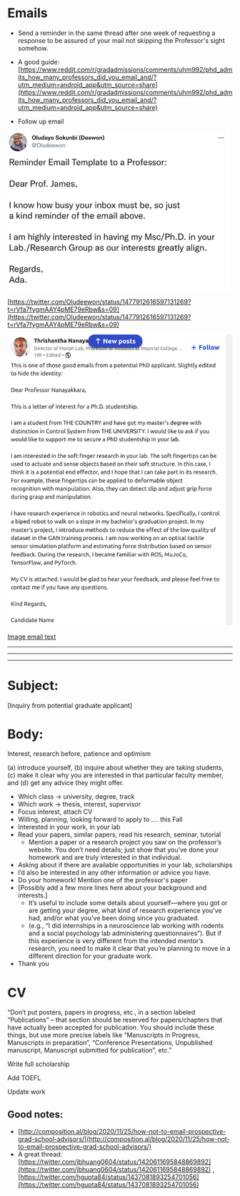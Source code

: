 # Emails

- Send a reminder in the same thread after one week of requesting a response to be assured of your mail not skipping the Professor's sight somehow.

- A good guide: [https://www.reddit.com/r/gradadmissions/comments/uhm992/phd_admits_how_many_professors_did_you_email_and/?utm_medium=android_app&utm_source=share](https://www.reddit.com/r/gradadmissions/comments/uhm992/phd_admits_how_many_professors_did_you_email_and/?utm_medium=android_app&utm_source=share)
- Follow up email

![Untitled](Emails%20281d217056cb41f0b6a5db1dd99c60fd/Untitled.png)

[https://twitter.com/Oludeewon/status/1477912616597131269?t=rVfa7fygmAAY4pME79eRbw&s=09](https://twitter.com/Oludeewon/status/1477912616597131269?t=rVfa7fygmAAY4pME79eRbw&s=09)

![Untitled](Emails%20281d217056cb41f0b6a5db1dd99c60fd/Untitled%201.png)

[Image email text](Emails%20281d217056cb41f0b6a5db1dd99c60fd/Image%20email%20text%200d1964deba914b74ba3c9144775bfeca.md)

---

---

---

# Subject:

[Inquiry from potential graduate applicant]

# Body:

Interest, research before, patience and optimism

(a) introduce yourself, (b) inquire about whether they are taking students, (c) make it clear why you are interested in that particular faculty member, and (d) get any advice they might offer.

- Which class → university, degree, track
- Which work → thesis, interest, supervisor
- Focus interest, attach CV
- Willing, planning, looking forward to apply to .... this Fall
- Interested in your work, in your lab
- Read your papers, similar papers, read his research, seminar, tutorial
    - Mention a paper or a research project you saw on the professor’s website. You don’t need details; just show that you’ve done your homework and are truly interested in that individual.
- Asking about if there are available opportunities in your lab, scholarships
- I’d also be interested in any other information or advice you have.
- Do your homework! Mention one of the professor's paper
- [Possibly add a few more lines here about your background and interests.]
    - It’s useful to include some details about yourself—where you got or are getting your degree, what kind of research experience you’ve had, and/or what you’ve been doing since you graduated.
    - (e.g., “I did internships in a neuroscience lab working with rodents and a social psychology lab administering questionnaires”). But if this experience is very different from the intended mentor’s research, you need to make it clear that you’re planning to move in a different direction for your graduate work.
- Thank you

# CV

“Don’t put posters, papers in progress, etc., in a section labeled “Publications” – that section should be reserved for papers/chapters that have actually been accepted for publication. You should include these things, but use more precise labels like “Manuscripts in Progress, Manuscripts in preparation”, “Conference Presentations, Unpublished manuscript, Manuscript submitted for publication”, etc.”

Write full scholarship

Add TOEFL

Update work

## Good notes:

- [http://composition.al/blog/2020/11/25/how-not-to-email-prospective-grad-school-advisors/](http://composition.al/blog/2020/11/25/how-not-to-email-prospective-grad-school-advisors/)
- A great thread: [https://twitter.com/jbhuang0604/status/1420611695848869892](https://twitter.com/jbhuang0604/status/1420611695848869892) , [https://twitter.com/hgupta84/status/1437081893254701056](https://twitter.com/hgupta84/status/1437081893254701056)